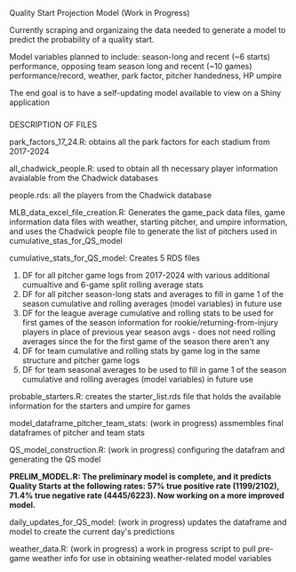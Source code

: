 Quality Start Projection Model (Work in Progress)

Currently scraping and organizaing the data needed to generate a model to predict the probability of a quality start.

Model variables planned to include: season-long and recent (~6 starts) performance, opposing team season long and recent (~10 games) performance/record, weather, park factor, pitcher handedness, HP umpire

The end goal is to have a self-updating model available to view on a Shiny application

###

DESCRIPTION OF FILES

park_factors_17_24.R: obtains all the park factors for each stadium from 2017-2024

all_chadwick_people.R: used to obtain all th necessary player information avaialable from the Chadwick databases

people.rds: all the players from the Chadwick database

MLB_data_excel_file_creation.R: Generates the game_pack data files, game information data files with weather, starting pitcher, and umpire information, and uses the Chadwick people file to generate the list of pitchers used in cumulative_stas_for_QS_model

cumulative_stats_for_QS_model:  Creates 5 RDS files
  1) DF for all pitcher game logs from 2017-2024 with various additional cumualtive and 6-game split rolling average stats
  2) DF for all pitcher season-long stats and averages to fill in game 1 of the season cumulative and rolling averages (model variables) in future use 
  3) DF for the league average cumulative and rolling stats to be used for first games of the season information for rookie/returning-from-injury players in place of previous year season avgs
    - does not need rolling averages since the for the first game of the season there aren't any   
  4) DF for team cumulative and rolling stats by game log in the same structure and pitcher game logs
  5) DF for team seasonal averages to be used to fill in game 1 of the season cumulative and rolling averages (model variables) in future use 

probable_starters.R: creates the starter_list.rds file that holds the available information for the starters and umpire for games

model_dataframe_pitcher_team_stats: (work in progress) assmembles final dataframes of pitcher and team stats

QS_model_construction.R: (work in progress) configuring the datafram and generating the QS model

**PRELIM_MODEL.R: The preliminary model is complete, and it predicts Quality Starts at the following rates: 57% true positive rate (1199/2102), 71.4% true negative rate (4445/6223). Now working on a more improved model.**

daily_updates_for_QS_model: (work in progress) updates the dataframe and model to create the current day's predictions

weather_data.R: (work in progress) a work in progress script to pull pre-game weather info for use in obtaining weather-related model variables

